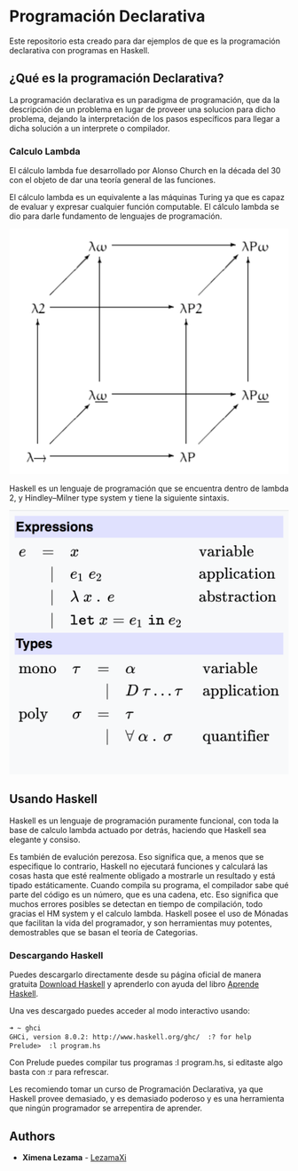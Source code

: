 # Programación Declarativa

Este repositorio esta creado para dar ejemplos de que es la programación declarativa con programas en Haskell.

## ¿Qué es la programación Declarativa?

La programación declarativa es un paradigma de programación, que da la descripción de un problema en lugar de proveer una solucion para dicho problema, dejando la interpretación de los pasos específicos para llegar a dicha solución a un interprete o compilador.
 

### Calculo Lambda
 El cálculo lambda fue desarrollado por Alonso Church en la década del 30 con el objeto de dar una teoría general de las funciones.

El cálculo lambda es un equivalente a las máquinas Turing ya que es capaz de evaluar y expresar cualquier función computable. El cálculo lambda se dio para darle fundamento de lenguajes de programación.

![Mars Page](cubo.png)

Haskell es un lenguaje de programación que se encuentra dentro de lambda 2, y Hindley–Milner type system y tiene la siguiente sintaxis. 

![Mars Page](sintax.png)



## Usando Haskell
 
Haskell es un lenguaje de programación puramente funcional, con toda la base de calculo lambda actuado por detrás, haciendo que Haskell sea elegante y consiso.

Es también de evalución perezosa. Eso significa que, a menos que se especifique lo contrario, Haskell no ejecutará funciones y calculará las cosas hasta que esté realmente obligado a mostrarle un resultado y está tipado estáticamente. Cuando compila su programa, el compilador sabe qué parte del código es un número, que es una cadena, etc. Eso significa que muchos errores posibles se detectan en tiempo de compilación, todo gracias el HM system y el calculo lambda. Haskell posee el uso de Mónadas que facilitan la vida del programador, y son herramientas muy potentes, demostrables que se basan el teoría de Categorias.

### Descargando Haskell

Puedes descargarlo directamente desde su página oficial de manera gratuita [Download Haskell](https://www.haskell.org/platform/) y aprenderlo con ayuda del libro [Aprende Haskell](http://learnyouahaskell.com/introduction#about-this-tutorial).

Una ves descargado puedes acceder al modo interactivo usando:

```
➜ ~ ghci
GHCi, version 8.0.2: http://www.haskell.org/ghc/  :? for help
Prelude>  :l program.hs

```
Con Prelude puedes compilar tus programas :l program.hs, si editaste algo basta con :r para refrescar.

Les recomiendo tomar un curso de Programación Declarativa, ya que Haskell provee demasiado, y es demasiado poderoso y es una herramienta que ningún programador se arrepentira de aprender.
 

## Authors

* **Ximena Lezama** - [LezamaXi](https://github.com/LezamaXi)
